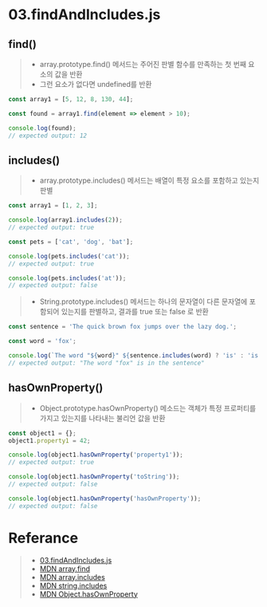 # 03.findAndIncludes.js

## find()
> - array.prototype.find() 메서드는 주어진 판별 함수를 만족하는 첫 번째 요소의 값을 반환 
> - 그런 요소가 없다면 undefined를 반환

```javascript
const array1 = [5, 12, 8, 130, 44];

const found = array1.find(element => element > 10);

console.log(found);
// expected output: 12
```

## includes()
> - array.prototype.includes() 메서드는 배열이 특정 요소를 포함하고 있는지 판별
```javascript
const array1 = [1, 2, 3];

console.log(array1.includes(2));
// expected output: true

const pets = ['cat', 'dog', 'bat'];

console.log(pets.includes('cat'));
// expected output: true

console.log(pets.includes('at'));
// expected output: false
```
> - String.prototype.includes() 메서드는 하나의 문자열이 다른 문자열에 포함되어 있는지를 판별하고, 결과를 true 또는 false 로 반환
```javascript
const sentence = 'The quick brown fox jumps over the lazy dog.';

const word = 'fox';

console.log(`The word "${word}" ${sentence.includes(word) ? 'is' : 'is not'} in the sentence`);
// expected output: "The word "fox" is in the sentence"
```
## hasOwnProperty()
> - Object.prototype.hasOwnProperty() 메소드는 객체가 특정 프로퍼티를 가지고 있는지를  나타내는 불리언 값을 반환

```javascript
const object1 = {};
object1.property1 = 42;

console.log(object1.hasOwnProperty('property1'));
// expected output: true

console.log(object1.hasOwnProperty('toString'));
// expected output: false

console.log(object1.hasOwnProperty('hasOwnProperty'));
// expected output: false
```



# Referance
> - [03.findAndIncludes.js]()
> - [MDN array.find](https://developer.mozilla.org/ko/docs/Web/JavaScript/Reference/Global_Objects/Array/find)
> - [MDN array.includes](https://developer.mozilla.org/ko/docs/Web/JavaScript/Reference/Global_Objects/Array/includes)
> - [MDN string.includes](https://developer.mozilla.org/ko/docs/Web/JavaScript/Reference/Global_Objects/String/includes)
> - [MDN Object.hasOwnProperty](https://developer.mozilla.org/ko/docs/Web/JavaScript/Reference/Global_Objects/Object/hasOwnProperty)


